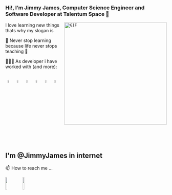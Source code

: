 ### Hi!, I’m Jimmy James, Computer Science Engineer and Software Developer at Talentum Space 👋
<code><img align="right" alt="GIF" src="https://octodex.github.com/images/jetpacktocat.png" width="320" height="320"/></code>

I love learning new things thats why my slogan is

📖 Never stop learning because life never stops teaching 📖

👩🏻‍💻 As developer i have worked with (and more):

 <code>
 <img width="5%" src="https://img.icons8.com/color/48/000000/python--v1.png"></code>
 <img width="5%" src="https://img.icons8.com/fluent/48/000000/mysql-logo.png"></code> 
 <img width="5%" src="https://img.icons8.com/color/48/000000/c-plus-plus-logo.png"></code>
 <img width="5%" src="https://img.icons8.com/color/48/000000/c-programming.png"></code>
 <img width="5%" src="https://img.icons8.com/color/48/000000/c-sharp-logo-2.png"></code> 
 <img width="5%" src="https://img.icons8.com/color/48/000000/html-5--v1.png"></code> 
 </code>
 
 ## I'm @JimmyJames in internet
 
 📫 How to reach me ...
 
<code><a href="https://www.linkedin.com/in/jimmyjameslm/"><img width="10%" src="https://www.vectorlogo.zone/logos/linkedin/linkedin-ar21.svg"></a></code>
<code><a href="https://www.youtube.com/jimmyjameslm"><img width="10%" src="https://www.vectorlogo.zone/logos/youtube/youtube-ar21.svg"></a></code>

<!---
JimmyJames404/JimmyJames404 is a ✨ special ✨ repository because its `README.md` (this file) appears on your GitHub profile.
You can click the Preview link to take a look at your changes.
--->
